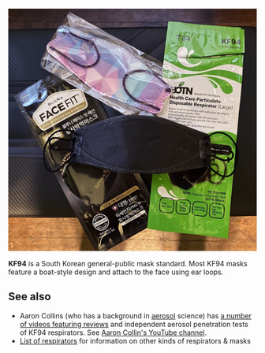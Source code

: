 ![Some KF94 masks. Brands pictured are Bluna Face Fit, BOTN KF94 large, and a masklab "KF-style" mask (not certified KF94)..](media/kf94_style_masks.jpg)

**KF94** is a South Korean general-public mask standard. Most KF94 masks feature a boat-style design and attach to the face using ear loops.

## See also

-   Aaron Collins (who has a background in [aerosol](/Aerosol) science) has [a number of videos featuring reviews](https://www.youtube.com/watch?v=WE5Uo3F2TdU) and independent aerosol penetration tests of KF94 respirators. See [Aaron Collin's YouTube channel](https://www.youtube.com/user/coll0412/videos).
-   [List of respirators](/List_of_respirators) for information on other kinds of respirators & masks
